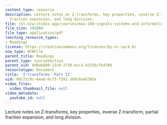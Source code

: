 ```yaml
---
content_type: resource
description: Lecture notes on Z-transforms, key properties, inverse Z-transform, partial
  fraction expansion, and long division.
file: /ol-ocw-studio-app/courses/mas-160-signals-systems-and-information-for-media-technology-fall-2007/9d171c9c6ead6c737391369c0ae6395a_1121_zx2.pdf
file_size: 191084
file_type: application/pdf
learning_resource_types:
- Readings
license: https://creativecommons.org/licenses/by-nc-sa/4.0/
ocw_type: OCWFile
parent_title: Readings
parent_type: CourseSection
parent_uid: 9d8ab809-13c0-2739-bcc1-42335cfb478b
resourcetype: Document
title: 'Z-transforms: Part II'
uid: 9d171c9c-6ead-6c73-7391-369c0ae6395a
video_files:
  video_thumbnail_file: null
video_metadata:
  youtube_id: null
---
```

Lecture notes on Z-transforms, key properties, inverse Z-transform, partial fraction expansion, and long division.